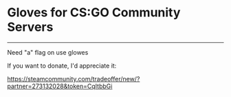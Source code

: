 # Gloves for CS:GO Community Servers

--------------------

Need "a" flag on use glowes

If you want to donate, I'd appreciate it:

https://steamcommunity.com/tradeoffer/new/?partner=273132028&token=CqItbbGi
